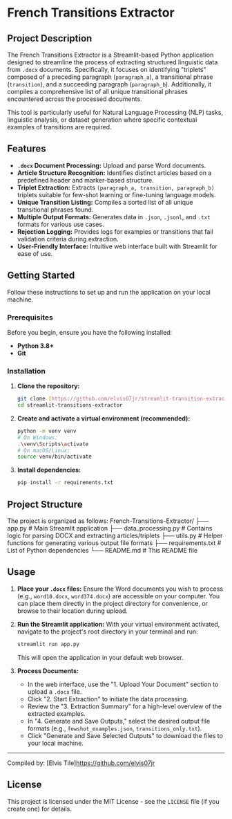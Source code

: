 # French Transitions Extractor

## Project Description

The French Transitions Extractor is a Streamlit-based Python application designed to streamline the process of extracting structured linguistic data from `.docx` documents. Specifically, it focuses on identifying "triplets" composed of a preceding paragraph (`paragraph_a`), a transitional phrase (`transition`), and a succeeding paragraph (`paragraph_b`). Additionally, it compiles a comprehensive list of all unique transitional phrases encountered across the processed documents.

This tool is particularly useful for Natural Language Processing (NLP) tasks, linguistic analysis, or dataset generation where specific contextual examples of transitions are required.

## Features

* **`.docx` Document Processing:** Upload and parse Word documents.
* **Article Structure Recognition:** Identifies distinct articles based on a predefined header and marker-based structure.
* **Triplet Extraction:** Extracts `(paragraph_a, transition, paragraph_b)` triplets suitable for few-shot learning or fine-tuning language models.
* **Unique Transition Listing:** Compiles a sorted list of all unique transitional phrases found.
* **Multiple Output Formats:** Generates data in `.json`, `.jsonl`, and `.txt` formats for various use cases.
* **Rejection Logging:** Provides logs for examples or transitions that fail validation criteria during extraction.
* **User-Friendly Interface:** Intuitive web interface built with Streamlit for ease of use.

## Getting Started

Follow these instructions to set up and run the application on your local machine.

### Prerequisites

Before you begin, ensure you have the following installed:

* **Python 3.8+**
* **Git**

### Installation

1.  **Clone the repository:**
    ```bash
    git clone [https://github.com/elvis07jr/streamlit-transition-extractor.git](https://github.com/elvis07jr/streamlit-transition-extractor.git)
    cd streamlit-transitions-extractor
    ```
  
2.  **Create and activate a virtual environment (recommended):**
    ```bash
    python -m venv venv
    # On Windows:
    .\venv\Scripts\activate
    # On macOS/Linux:
    source venv/bin/activate
    ```

3.  **Install dependencies:**

    ```bash
    pip install -r requirements.txt
    ```

## Project Structure

The project is organized as follows:
French-Transitions-Extractor/
├── app.py                     # Main Streamlit application
├── data_processing.py         # Contains logic for parsing DOCX and extracting articles/triplets
├── utils.py                   # Helper functions for generating various output file formats
├── requirements.txt           # List of Python dependencies
└── README.md                  # This README file

## Usage

1.  **Place your `.docx` files:** Ensure the Word documents you wish to process (e.g., `word10.docx`, `word374.docx`) are accessible on your computer. You can place them directly in the project directory for convenience, or browse to their location during upload.

2.  **Run the Streamlit application:**
    With your virtual environment activated, navigate to the project's root directory in your terminal and run:
    ```bash
    streamlit run app.py
    ```
    This will open the application in your default web browser.

3.  **Process Documents:**
    * In the web interface, use the "1. Upload Your Document" section to upload a `.docx` file.
    * Click "2. Start Extraction" to initiate the data processing.
    * Review the "3. Extraction Summary" for a high-level overview of the extracted examples.
    * In "4. Generate and Save Outputs," select the desired output file formats (e.g., `fewshot_examples.json`, `transitions_only.txt`).
    * Click "Generate and Save Selected Outputs" to download the files to your local machine.
---
Compiled by: [Elvis Tile]https://github.com/elvis07jr
## License

This project is licensed under the MIT License - see the `LICENSE` file (if you create one) for details.
